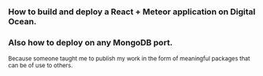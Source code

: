### How to build and deploy a React + Meteor application on Digital Ocean.

### Also how to deploy on any MongoDB port.

<sup>Because someone taught me to publish my work in the form of meaningful packages that can be of use to others.</sup>
